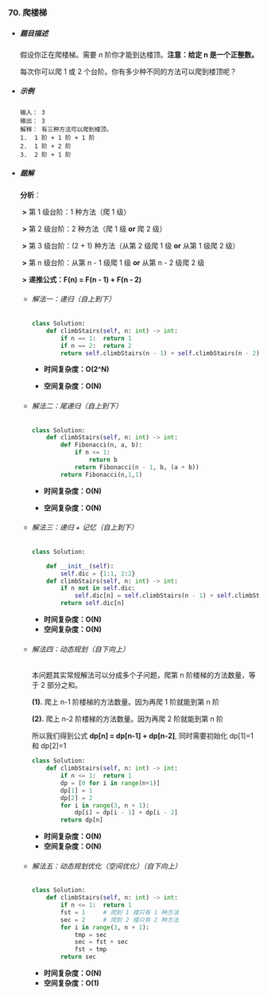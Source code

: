 ### 70. 爬楼梯

- ##### 题目描述

  假设你正在爬楼梯。需要 *n* 阶你才能到达楼顶。**注意：给定 n 是一个正整数。**

  每次你可以爬 1 或 2 个台阶。你有多少种不同的方法可以爬到楼顶呢？

- ##### 示例

  ```
  输入： 3
  输出： 3
  解释： 有三种方法可以爬到楼顶。
  1.  1 阶 + 1 阶 + 1 阶
  2.  1 阶 + 2 阶
  3.  2 阶 + 1 阶
  ```

- ##### 题解

  **分析**：

  ​	**>**  第 1 级台阶：1 种方法（爬 1 级）

  ​	**>**  第 2 级台阶：2 种方法（爬 1 级  **or**  爬 2 级）

  ​    **>**  第 3 级台阶：(2 + 1) 种方法（从第 2 级爬 1 级  **or**  从第 1 级爬 2 级）

  ​	**>**  第 n 级台阶：从第 n - 1 级爬 1 级  **or**  从第 n - 2 级爬 2 级 

  ​    **>**  **递推公式：F(n) = F(n - 1) + F(n - 2)**

  - ###### 解法一：递归（自上到下）

    ```python
    class Solution:
        def climbStairs(self, n: int) -> int:
            if n == 1:	return 1
            if n == 2:	return 2           
            return self.climbStairs(n - 1) + self.climbStairs(n - 2)
    ```

    - **时间复杂度：O(2^N)**

    - **空间复杂度：O(N)**

      

  - ###### 解法二：尾递归（自上到下）

    ```python
    class Solution:
        def climbStairs(self, n: int) -> int:
            def Fibonacci(n, a, b):
                if n <= 1:
                    return b
                return Fibonacci(n - 1, b, (a + b))
            return Fibonacci(n,1,1)
    ```

    - **时间复杂度：O(N)**

    - **空间复杂度：O(N)**

  

  - ###### 解法三：递归 + 记忆（自上到下）

    ```python
    class Solution:
    
        def __init__(self):
            self.dic = {1:1, 2:2}
        def climbStairs(self, n: int) -> int:
            if n not in self.dic:
                self.dic[n] = self.climbStairs(n - 1) + self.climbStairs(n - 2)
            return self.dic[n]
    ```

    - **时间复杂度：O(N)**
    - **空间复杂度：O(N)**

  

  - ###### 解法四：动态规划（自下向上）

    本问题其实常规解法可以分成多个子问题，爬第 n 阶楼梯的方法数量，等于 2 部分之和。

    **(1).** 爬上 n-1 阶楼梯的方法数量。因为再爬 1 阶就能到第 n 阶

    **(2).** 爬上 n-2 阶楼梯的方法数量。因为再爬 2 阶就能到第 n 阶

    所以我们得到公式 **dp[n] = dp[n-1] + dp[n-2]**, 同时需要初始化 dp[1]=1 和 dp[2]=1

    ```python
    class Solution:
        def climbStairs(self, n: int) -> int:
            if n <= 1:  return 1
            dp = [0 for i in range(n+1)]
            dp[1] = 1
            dp[2] = 2
            for i in range(3, n + 1):
                dp[i] = dp[i - 1] + dp[i - 2]
            return dp[n]
    ```

    - **时间复杂度：O(N)**
    - **空间复杂度：O(N)**

  

  - ###### 解法五：动态规划优化（空间优化）（自下向上）

    ```python
    class Solution:
        def climbStairs(self, n: int) -> int:
            if n <= 1:  return 1
            fst = 1     # 爬到 1 楼只有 1 种方法
            sec = 2     # 爬到 2 楼只有 2 种方法
            for i in range(3, n + 1):
                tmp = sec
                sec = fst + sec
                fst = tmp           
            return sec
    ```

    - **时间复杂度：O(N)**
    - **空间复杂度：O(1)**

